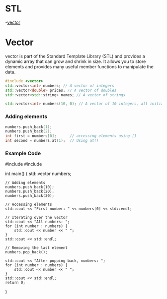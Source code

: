 # STL
-[vector](vector)




# Vector
 vector is part of the Standard Template Library (STL) and provides a dynamic array that can grow and shrink in size. 
 It allows you to store elements and provides many useful member functions to manipulate the data.

```cpp
#include <vector>
std::vector<int> numbers; // A vector of integers
std::vector<double> prices; // A vector of doubles
std::vector<std::string> names; // A vector of strings

std::vector<int> numbers(10, 0); // A vector of 10 integers, all initialized to 0
```
### Adding elements
```cpp
numbers.push_back(1);
numbers.push_back(2);
int first = numbers[0];      // accessing elements using []
int second = numbers.at(1);  // Using at()
```
### Example Code
#include <iostream>
#include <vector>

int main() {
    std::vector<int> numbers;

    // Adding elements
    numbers.push_back(10);
    numbers.push_back(20);
    numbers.push_back(30);

    // Accessing elements
    std::cout << "First number: " << numbers[0] << std::endl;

    // Iterating over the vector
    std::cout << "All numbers: ";
    for (int number : numbers) {
        std::cout << number << " ";
    }
    std::cout << std::endl;

    // Removing the last element
    numbers.pop_back();

    std::cout << "After popping back, numbers: ";
    for (int number : numbers) {
        std::cout << number << " ";
    }
    std::cout << std::endl;
    return 0;
}


